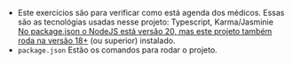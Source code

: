 - Este exercícios são para verificar como está agenda dos médicos.
  Essas são as tecnológias usadas nesse projeto:
  Typescript,
  Karma/Jasminie
  [No package.json o NodeJS está versão 20, mas este projeto também roda na versão 18+](https://nodejs.org/en/) (ou superior) instalado.
- `package.json` Estão os comandos para rodar o projeto.
